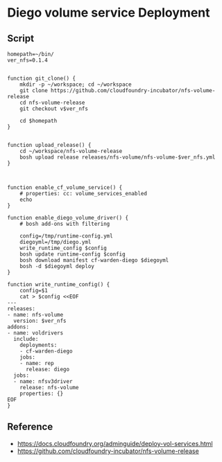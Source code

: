 # Diego volume service Deployment

## Script
```
homepath=~/bin/
ver_nfs=0.1.4


function git_clone() {
    mkdir -p ~/workspace; cd ~/workspace
    git clone https://github.com/cloudfoundry-incubator/nfs-volume-release
    cd nfs-volume-release
    git checkout v$ver_nfs

    cd $homepath
}


function upload_release() {
    cd ~/workspace/nfs-volume-release
    bosh upload release releases/nfs-volume/nfs-volume-$ver_nfs.yml
}



function enable_cf_volume_service() {
    # properties: cc: volume_services_enabled
    echo
}

function enable_diego_volume_driver() {
    # bosh add-ons with filtering

    config=/tmp/runtime-config.yml
    diegoyml=/tmp/diego.yml
    write_runtime_config $config
    bosh update runtime-config $config
    bosh download manifest cf-warden-diego $diegoyml
    bosh -d $diegoyml deploy
}

function write_runtime_config() {
    config=$1
    cat > $config <<EOF
---
releases:
- name: nfs-volume
  version: $ver_nfs
addons:
- name: voldrivers
  include:
    deployments:
    - cf-warden-diego
    jobs:
    - name: rep
      release: diego
  jobs:
  - name: nfsv3driver
    release: nfs-volume
    properties: {}
EOF
}

```

## Reference
- https://docs.cloudfoundry.org/adminguide/deploy-vol-services.html
- https://github.com/cloudfoundry-incubator/nfs-volume-release
